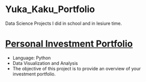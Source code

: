 # Yuka_Kaku_Portfolio
Data Science Projects I did in school and in lesiure time. 

# [Personal Investment Portfolio](https://github.com/ykkaku/Stock-Web-Scraping-)
- Language: Python
- Data Visualization and Analysis 
- The objective of this project is to provide an overview of your investment portfolio. 

